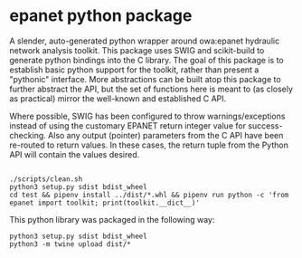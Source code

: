 # epanet python package

A slender, auto-generated python wrapper around owa:epanet hydraulic network analysis toolkit. This package uses SWIG and scikit-build to generate python bindings into the C library. The goal of this package is to establish basic python support for the toolkit, rather than present a "pythonic" interface. More abstractions can be built atop this package to further abstract the API, but the set of functions here is meant to (as closely as practical) mirror the well-known and established C API.

Where possible, SWIG has been configured to throw warnings/exceptions instead of using the customary EPANET return integer value for success-checking. Also any output (pointer) parameters from the C API have been re-routed to return values. In these cases, the return tuple from the Python API will contain the values desired.

```

./scripts/clean.sh
python3 setup.py sdist bdist_wheel
cd test && pipenv install ../dist/*.whl && pipenv run python -c 'from epanet import toolkit; print(toolkit.__dict__)'

```

This python library was packaged in the following way:

```
python3 setup.py sdist bdist_wheel
python3 -m twine upload dist/*
```
